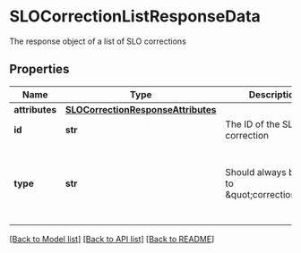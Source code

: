 # SLOCorrectionListResponseData

The response object of a list of SLO corrections
## Properties
Name | Type | Description | Notes
------------ | ------------- | ------------- | -------------
**attributes** | [**SLOCorrectionResponseAttributes**](SLOCorrectionResponseAttributes.md) |  | [optional] 
**id** | **str** | The ID of the SLO correction | [optional] 
**type** | **str** | Should always be set to \&quot;correction\&quot; | [optional]  if omitted the server will use the default value of "correction"

[[Back to Model list]](README.md#documentation-for-models) [[Back to API list]](README.md#documentation-for-api-endpoints) [[Back to README]](README.md)


